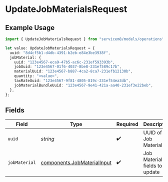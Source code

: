 # UpdateJobMaterialsRequest

## Example Usage

```typescript
import { UpdateJobMaterialsRequest } from "servicem8/models/operations";

let value: UpdateJobMaterialsRequest = {
  uuid: "8d4cf5b1-d4db-4391-b2eb-e84e3be3938f",
  jobMaterial: {
    uuid: "123e4567-eca9-47b5-ac6c-231ef593393b",
    jobUuid: "123e4567-01f6-4037-8be8-231ef589c17b",
    materialUuid: "123e4567-b887-4ca2-8ca7-231efb12130b",
    quantity: "<value>",
    taxRateUuid: "123e4567-9f81-4805-819c-231ef54ea3db",
    jobMaterialBundleUuid: "123e4567-9e41-421a-aa40-231ef3e22beb",
  },
};
```

## Fields

| Field                                                                      | Type                                                                       | Required                                                                   | Description                                                                |
| -------------------------------------------------------------------------- | -------------------------------------------------------------------------- | -------------------------------------------------------------------------- | -------------------------------------------------------------------------- |
| `uuid`                                                                     | *string*                                                                   | :heavy_check_mark:                                                         | UUID of the Job Material                                                   |
| `jobMaterial`                                                              | [components.JobMaterialInput](../../models/components/jobmaterialinput.md) | :heavy_check_mark:                                                         | Job Material fields to update                                              |